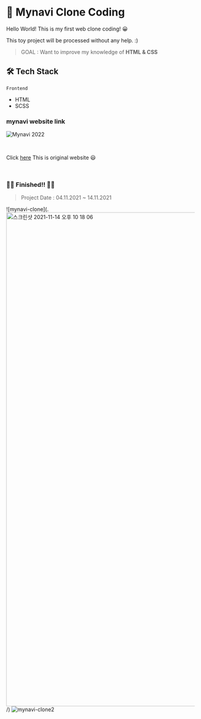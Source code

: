 <!-- @format -->

# 🙌 Mynavi Clone Coding

Hello World! This is my first web clone coding! 😀

This toy project will be processed without any help. :)

> GOAL : Want to improve my knowledge of **HTML & CSS**

## 🛠 Tech Stack

`Frontend`

- HTML
- SCSS

### mynavi website link

![Mynavi 2022](https://job.mynavi.jp/conts/2022/ogimage.png)

<br>

Click [here](https://job.mynavi.jp/2022/)
This is original website 😃

<br>

### 🎉🎉 Finished!!  🎉🎉
>Project Date : 04.11.2021 ~ 14.11.2021 

![mynavi-clone](.<img width="1320" alt="스크린샷 2021-11-14 오후 10 18 06" src="https://user-images.githubusercontent.com/82861521/141683216-575039e3-4417-41b4-97c0-acf314c333ca.png">
/)
![mynavi-clone2](<img width="1320" alt="스크린샷 2021-11-14 오후 10 18 21" src="https://user-images.githubusercontent.com/82861521/141683238-63a78d71-650c-497d-9e1b-6b553371538f.png">
)
